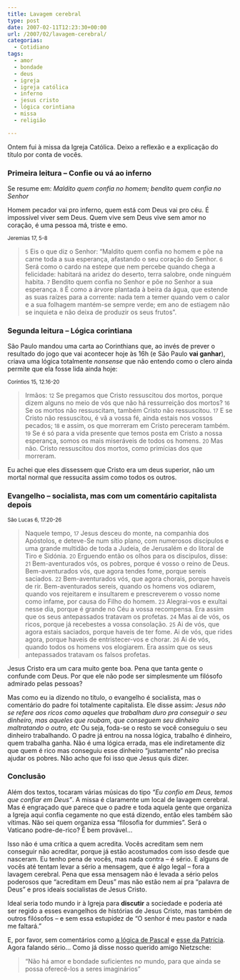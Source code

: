 ```yaml
---
title: Lavagem cerebral
type: post
date: 2007-02-11T12:23:30+00:00
url: /2007/02/lavagem-cerebral/
categorias:
  - Cotidiano
tags:
  - amor
  - bondade
  - deus
  - igreja
  - igreja católica
  - inferno
  - jesus cristo
  - lógica corintiana
  - missa
  - religião

---
```

Ontem fui à missa da Igreja Católica. Deixo a reflexão e a explicação do título por conta de vocês.

### Primeira leitura – Confie ou vá ao inferno

Se resume em: _Maldito quem confia no homem; bendito quem confia no Senhor_

Homem pecador vai pro inferno, quem está com Deus vai pro céu. É impossível viver sem Deus. Quem vive sem Deus vive sem amor no coração, é uma pessoa má, triste e emo.

<small>Jeremias 17, 5-8</small>

> <small>5</small> Eis o que diz o Senhor: “Maldito quem confia no homem e põe na carne toda a sua esperança, afastando o seu coração do Senhor. <small>6</small> Será como o cardo na estepe que nem percebe quando chega a felicidade: habitará na aridez do deserto, terra salobre, onde ninguém habita. <small>7</small> Bendito quem confia no Senhor e põe no Senhor a sua esperança. <small>8</small> É como a árvore plantada à beira da água, que estende as suas raízes para a corrente: nada tem a temer quando vem o calor e a sua folhagem mantém-se sempre verde; em ano de estiagem não se inquieta e não deixa de produzir os seus frutos”.

### Segunda leitura – Lógica corintiana

São Paulo mandou uma carta ao Corinthians que, ao invés de prever o resultado do jogo que vai acontecer hoje às 16h (e São Paulo **vai ganhar**), criava uma lógica totalmente _nonsense_ que não entendo como o clero ainda permite que ela fosse lida ainda hoje:

<small>Coríntios 15, 12.16-20</small>

> Irmãos: <small>12</small> Se pregamos que Cristo ressuscitou dos mortos, porque dizem alguns no meio de vós que não há ressurreição dos mortos? <small>16</small> Se os mortos não ressuscitam, também Cristo não ressuscitou. <small>17</small> E se Cristo não ressuscitou, é vã a vossa fé, ainda estais nos vossos pecados; <small>18</small> e assim, os que morreram em Cristo pereceram também. <small>19</small> Se é só para a vida presente que temos posta em Cristo a nossa esperança, somos os mais miseráveis de todos os homens. <small>20</small> Mas não. Cristo ressuscitou dos mortos, como primícias dos que morreram.

Eu achei que eles dissessem que Cristo era um deus superior, não um mortal normal que ressucita assim como todos os outros.

### Evangelho – socialista, mas com um comentário capitalista depois

<small>São Lucas 6, 17.20-26</small>

> Naquele tempo, <small>17</small> Jesus desceu do monte, na companhia dos Apóstolos, e deteve-Se num sítio plano, com numerosos discípulos e uma grande multidão de toda a Judeia, de Jerusalém e do litoral de Tiro e Sidónia. <small>20</small> Erguendo então os olhos para os discípulos, disse: <small>21</small> Bem-aventurados vós, os pobres, porque é vosso o reino de Deus. Bem-aventurados vós, que agora tendes fome, porque sereis saciados. <small>22</small> Bem-aventurados vós, que agora chorais, porque haveis de rir. Bem-aventurados sereis, quando os homens vos odiarem, quando vos rejeitarem e insultarem e prescreverem o vosso nome como infame, por causa do Filho do homem. <small>23</small> Alegrai-vos e exultai nesse dia, porque é grande no Céu a vossa recompensa. Era assim que os seus antepassados tratavam os profetas. <small>24</small> Mas ai de vós, os ricos, porque já recebestes a vossa consolação. <small>25</small> Ai de vós, que agora estais saciados, porque haveis de ter fome. Ai de vós, que rides agora, porque haveis de entristecer-vos e chorar. <small>26</small> Ai de vós, quando todos os homens vos elogiarem. Era assim que os seus antepassados tratavam os falsos profetas.

Jesus Cristo era um cara muito gente boa. Pena que tanta gente o confunde com Deus. Por que ele não pode ser simplesmente um filósofo admirado pelas pessoas?

Mas como eu ia dizendo no título, o evangelho é socialista, mas o comentário do padre foi totalmente capitalista. Ele disse assim: _Jesus não se refere aos ricos como aqueles que trabalham duro pra conseguir o seu dinheiro, mas aqueles que roubam, que conseguem seu dinheiro maltratando o outro, etc_ Ou seja, foda-se o resto se você conseguiu o seu dinheiro trabalhando. O padre já entrou na nossa lógica, trabalho é dinheiro, quem trabalha ganha. Não é uma lógica errada, mas ele indiretamente diz que quem é rico mas conseguiu esse dinheiro “justamente” não precisa ajudar os pobres. Não acho que foi isso que Jesus quis dizer.

### Conclusão

Além dos textos, tocaram várias músicas do tipo _“Eu confio em Deus, temos que confiar em Deus”_. A missa é claramente um local de lavagem cerebral. Mas é engraçado que parece que o padre e toda aquela gente que organiza a Igreja aqui confia cegamente no que está dizendo, então eles também são vítimas. Não sei quem organiza essa “filosofia for dummies”. Será o Vaticano podre-de-rico? É bem provável…

Isso não é uma crítica a quem acredita. Vocês acreditam sem nem conseguir não acreditar, porque já estão acostumados com isso desde que nasceram. Eu tenho pena de vocês, mas nada contra – é sério. E alguns de vocês até tentam levar a sério a mensagem, que é algo legal – fora a lavagem cerebral. Pena que essa mensagem não é levada a sério pelos poderosos que “acreditam em Deus” mas não estão nem aí pra “palavra de Deus” e pros ideais socialistas de Jesus Cristo.

Ideal seria todo mundo ir à Igreja para **discutir** a sociedade e poderia até ser regido a esses evangelhos de histórias de Jesus Cristo, mas também de outros filósofos – e sem essa estupidez de “O senhor é meu pastor e nada me faltará.”

E, por favor, sem comentários como [a lógica de Pascal][1] e [esse da Patrícia][2]. Agora falando sério… Como já disse nosso querido amigo Nietzsche:

> “Não há amor e bondade suficientes no mundo, para que ainda se possa oferecê-los a seres imaginários”

 [1]: http://1001gatos.org/contra-pascal/
 [2]: http://1001gatos.org/obvioululante/#comment-577

